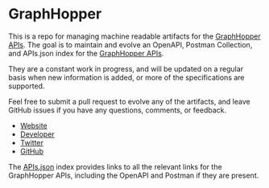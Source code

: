 # GraphHopperThis is a repo for managing machine readable artifacts for the [GraphHopper APIs](http://graphhopper.com). The goal is to maintain and evolve an OpenAPI, Postman Collection, and APIs.json index for the [GraphHopper APIs](http://graphhopper.com).They are a constant work in progress, and will be updated on a regular basis when new information is added, or more of the specifications are supported.Feel free to submit a pull request to evolve any of the artifacts, and leave GitHub issues if you have any questions, comments, or feedback.- [Website](http://graphhopper.com)- [Developer](http://graphhopper.com)- [Twitter](https://twitter.com/graphhopper)- [GitHub](https://github.com/graphhopper)The [APIs.json](https://github.com/api-evangelist/graphhopper/blob/master/apis.json) index provides links to all the relevant links for the GraphHopper APIs, including the OpenAPI and Postman if they are present.